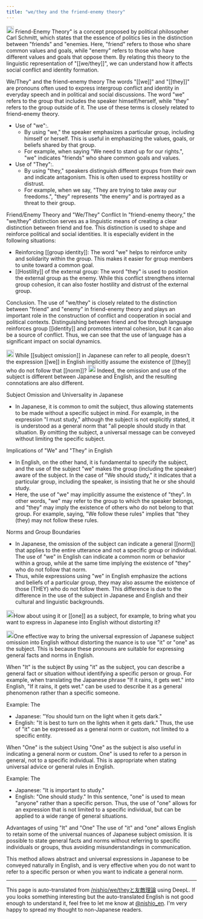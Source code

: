 ```yaml
---
title: "we/they and the friend-enemy theory"
---
```


<img src='https://scrapbox.io/api/pages/nishio-en/gpt/icon' alt='gpt.icon' height="19.5"/>
Friend-Enemy Theory" is a concept proposed by political philosopher Carl Schmitt, which states that the essence of politics lies in the distinction between "friends" and "enemies. Here, "friend" refers to those who share common values and goals, while "enemy" refers to those who have different values and goals that oppose them. By relating this theory to the linguistic representation of "[[we/they]]", we can understand how it affects social conflict and identity formation.

We/They" and the friend-enemy theory
The words "[[we]]" and "[[they]]" are pronouns often used to express intergroup conflict and identity in everyday speech and in political and social discussions. The word "we" refers to the group that includes the speaker himself/herself, while "they" refers to the group outside of it. The use of these terms is closely related to friend-enemy theory.

- Use of "we":.
    - By using "we," the speaker emphasizes a particular group, including himself or herself. This is useful in emphasizing the values, goals, or beliefs shared by that group.
    - For example, when saying "We need to stand up for our rights.", "we" indicates "friends" who share common goals and values.
- Use of "They":.
    - By using "they," speakers distinguish different groups from their own and indicate antagonism. This is often used to express hostility or distrust.
    - For example, when we say, "They are trying to take away our freedoms.", "they" represents "the enemy" and is portrayed as a threat to their group.

Friend/Enemy Theory and "We/They" Conflict
In "friend-enemy theory," the "we/they" distinction serves as a linguistic means of creating a clear distinction between friend and foe. This distinction is used to shape and reinforce political and social identities. It is especially evident in the following situations:
- Reinforcing [[group identity]]: The word "we" helps to reinforce unity and solidarity within the group. This makes it easier for group members to unite toward a common goal.
- [[Hostility]] of the external group: The word "they" is used to position the external group as the enemy. While this conflict strengthens internal group cohesion, it can also foster hostility and distrust of the external group.

Conclusion.
The use of "we/they" is closely related to the distinction between "friend" and "enemy" in friend-enemy theory and plays an important role in the construction of conflict and cooperation in social and political contexts. Distinguishing between friend and foe through language reinforces group [[identity]] and promotes internal cohesion, but it can also be a source of conflict. Thus, we can see that the use of language has a significant impact on social dynamics.

<img src='https://scrapbox.io/api/pages/nishio-en/nishio/icon' alt='nishio.icon' height="19.5"/>
While [[subject omission]] in Japanese can refer to all people, doesn't the expression [[we]] in English implicitly assume the existence of [[they]] who do not follow that [[norm]]?

<img src='https://scrapbox.io/api/pages/nishio-en/gpt/icon' alt='gpt.icon' height="19.5"/>
Indeed, the omission and use of the subject is different between Japanese and English, and the resulting connotations are also different.

Subject Omission and Universality in Japanese
- In Japanese, it is common to omit the subject, thus allowing statements to be made without a specific subject in mind. For example, in the expression "I must study," although the subject is not explicitly stated, it is understood as a general norm that "all people should study in that situation. By omitting the subject, a universal message can be conveyed without limiting the specific subject.

Implications of "We" and "They" in English
- In English, on the other hand, it is fundamental to specify the subject, and the use of the subject "we" makes the group (including the speaker) aware of the subject. In the case of "We should study," it indicates that a particular group, including the speaker, is insisting that he or she should study.
- Here, the use of "we" may implicitly assume the existence of "they". In other words, "we" may refer to the group to which the speaker belongs, and "they" may imply the existence of others who do not belong to that group. For example, saying, "We follow these rules" implies that "they (they) may not follow these rules.

Norms and Group Boundaries
- In Japanese, the omission of the subject can indicate a general [[norm]] that applies to the entire utterance and not a specific group or individual. The use of "we" in English can indicate a common norm or behavior within a group, while at the same time implying the existence of "they" who do not follow that norm.
- Thus, while expressions using "we" in English emphasize the actions and beliefs of a particular group, they may also assume the existence of those (THEY) who do not follow them. This difference is due to the difference in the use of the subject in Japanese and English and their cultural and linguistic backgrounds.

<img src='https://scrapbox.io/api/pages/nishio-en/nishio/icon' alt='nishio.icon' height="19.5"/>How about using it or [[one]] as a subject, for example, to bring what you want to express in Japanese into English without distorting it?

<img src='https://scrapbox.io/api/pages/nishio-en/gpt/icon' alt='gpt.icon' height="19.5"/>One effective way to bring the universal expression of Japanese subject omission into English without distorting the nuance is to use "it" or "one" as the subject. This is because these pronouns are suitable for expressing general facts and norms in English.

When "It" is the subject
By using "it" as the subject, you can describe a general fact or situation without identifying a specific person or group. For example, when translating the Japanese phrase "If it rains, it gets wet." into English, "If it rains, it gets wet." can be used to describe it as a general phenomenon rather than a specific someone.

Example: The
- Japanese: "You should turn on the light when it gets dark."
- English: "It is best to turn on the lights when it gets dark."
Thus, the use of "it" can be expressed as a general norm or custom, not limited to a specific entity.

When "One" is the subject
Using "One" as the subject is also useful in indicating a general norm or custom. One" is used to refer to a person in general, not to a specific individual. This is appropriate when stating universal advice or general rules in English.

Example: The
- Japanese: "It is important to study."
- English: "One should study."
In this sentence, "one" is used to mean "anyone" rather than a specific person. Thus, the use of "one" allows for an expression that is not limited to a specific individual, but can be applied to a wide range of general situations.

Advantages of using "It" and "One"
The use of "it" and "one" allows English to retain some of the universal nuances of Japanese subject omission. It is possible to state general facts and norms without referring to specific individuals or groups, thus avoiding misunderstandings in communication.

This method allows abstract and universal expressions in Japanese to be conveyed naturally in English, and is very effective when you do not want to refer to a specific person or when you want to indicate a general norm.

---
This page is auto-translated from [/nishio/we/theyと友敵理論](https://scrapbox.io/nishio/we/theyと友敵理論) using DeepL. If you looks something interesting but the auto-translated English is not good enough to understand it, feel free to let me know at [@nishio_en](https://twitter.com/nishio_en). I'm very happy to spread my thought to non-Japanese readers.